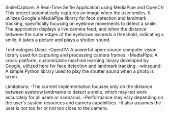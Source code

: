 SmileCapture: 
A Real-Time Selfie Application using MediaPipe and OpenCV
This project automatically captures an image when the user smiles. It utilizes Google's MediaPipe library for face detection and landmark tracking, specifically focusing on eyebrow movements to detect a smile. The application displays a live camera feed, and when the distance between the outer edges of the eyebrows exceeds a threshold, indicating a smile, it takes a picture and plays a shutter sound.


Technologies Used:
-OpenCV: A powerful open-source computer vision library used for capturing and processing camera frames.
-MediaPipe: A cross-platform, customizable machine learning library developed by Google, utilized here for face detection and landmark tracking.
-winsound: A simple Python library used to play the shutter sound when a photo is taken.

Limitations:
-The current implementation focuses only on the distance between eyebrow landmarks to detect a smile, which may not work accurately for all users or scenarios.
-Performance may vary depending on the user's system resources and camera capabilities.
-It also assumes the user is not too far or not too close to the camera.

